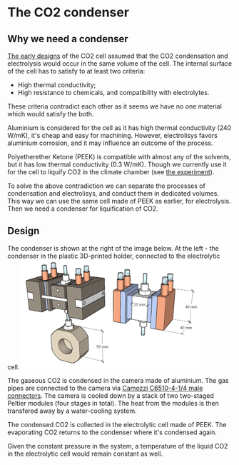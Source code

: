 # The CO2 condenser 

## Why we need a condenser
[The early designs](</journal/week 28.md>) of the CO2 cell assumed that the CO2 condensation and electrolysis would occur in the same volume of the cell. The internal surface of the cell has to satisfy to at least two criteria:
* High thermal conductivity;
* High resistance to chemicals, and compatibility with electrolytes.

These criteria contradict each other as it seems we have no one material which would satisfy the both.

Aluminium is considered for the cell as it has high thermal conductivity (240 W/mK), it's cheap and easy for machining. However, electrolisys favors aluminium corrosion, and it may influence an outcome of the process.

Polyetherether Ketone (PEEK) is compatible with almost any of the solvents, but it has low thermal conductivity (0.3 W/mK). Though we currently use it for the cell to liquify CO2 in the climate chamber (see [the experiment](</journal/week 38.md>)).

To solve the above contradiction we can separate the processes of condensation and electrolisys, and conduct them in dedicated volumes. This way we can use the same cell made of PEEK as earlier, for electrolysis. Then we need a condenser for liquification of CO2. 

## Design
The condenser is shown at the right of the image below. At the left - the condenser in the plastic 3D-printed holder, connected to the electrolytic cell.
<img alt="The sketch of the condenser" src="/img/2024-10-04 - Condenser.png" width=400px>

The gaseous CO2 is condensed in the camera made of aluminium. The gas pipes are connected to the camera via [Camozzi C6510-4-1/4 male connectors](https://media.camozzi.com/pdf/6000-ENG.pdf). The camera is cooled down by a stack of two two-staged Peltier modules (four stages in total). The heat from the modules is then transfered away by a water-cooling system.

The condensed CO2 is collected in the electrolytic cell made of PEEK. The evaporating CO2 returns to the condenser where it's condensed again. 

Given the constant pressure in the system, a temperature of the liquid CO2 in the electrolytic cell would remain constant as well.
